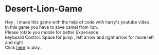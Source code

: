 # Desert-Lion-Game
Hey  , i made this game with the help of code with harry's youtube video. <br>
In this game you have to save camel from lion. <br>
Please rotate you mobile for better Experience. <br>
keyboard Control: Space for jump , left arrow and right arrow for move left and right <br>
Click [here](https://jaimin78.github.io/Desert-Lion-Game) to play.
